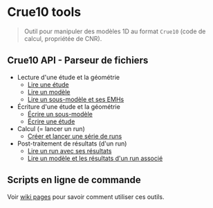 Crue10 tools
============

> Outil pour manipuler des modèles 1D au format `Crue10` (code de calcul, propriétée de CNR).

## Crue10 API - Parseur de fichiers

- Lecture d'une étude et la géométrie
  - [Lire une étude](snippets/lire_etudes.py)
  - [Lire un modèle](snippets/lire_modele.py)
  - [Lire un sous-modèle et ses EMHs](snippets/lire_sous_modele.py)
- Écriture d'une étude et la géométrie
  - [Écrire un sous-modèle](snippets/write_submodel_from_scratch.py)
  - [Écrire une étude](snippets/write_study_from_scratch.py)
- Calcul (= lancer un run)
    - [Créer et lancer une série de runs](snippets/run_calculations.py)
- Post-traitement de résultats (d'un run)
  - [Lire un run avec ses résultats](snippets/lire_run_et_resultats.py)
  - [Lire un modèle et les résultats d'un run associé](snippets/lire_modele_et_run.py)

## Scripts en ligne de commande

Voir [wiki pages](https://github.com/CNR-Engineering/Crue10_tools/wiki) pour savoir comment utiliser ces outils.

